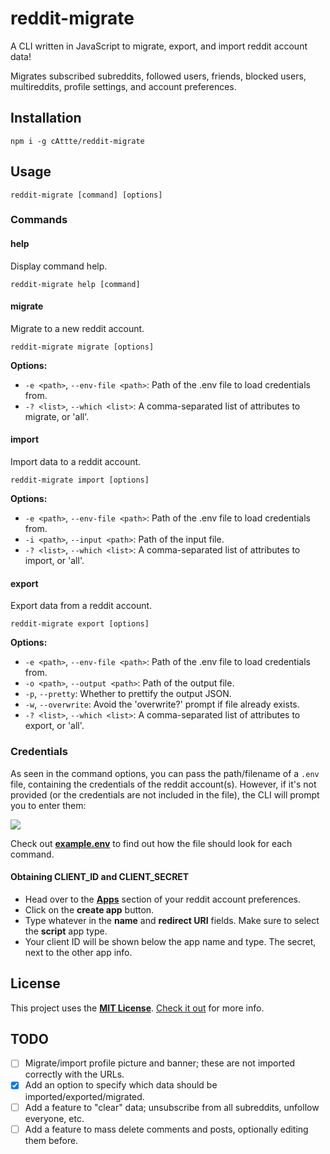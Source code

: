 # reddit-migrate
A CLI written in JavaScript to migrate, export, and import reddit account data!

Migrates subscribed subreddits, followed users, friends, blocked users, multireddits, profile settings, and account preferences.

## Installation
```
npm i -g cAttte/reddit-migrate
```

## Usage
```
reddit-migrate [command] [options]
```

### Commands

#### help
Display command help.
```
reddit-migrate help [command]
```

#### migrate
Migrate to a new reddit account.
```
reddit-migrate migrate [options]
```

**Options:**
- `-e <path>`, `--env-file <path>`: Path of the .env file to load credentials from.
- `-? <list>`, `--which <list>`: A comma-separated list of attributes to migrate, or 'all'.

#### import
Import data to a reddit account.
```
reddit-migrate import [options]
```

**Options:**
- `-e <path>`, `--env-file <path>`: Path of the .env file to load credentials from.
- `-i <path>`, `--input <path>`: Path of the input file.
- `-? <list>`, `--which <list>`: A comma-separated list of attributes to import, or 'all'.

#### export
Export data from a reddit account.
```
reddit-migrate export [options]
```

**Options:**
- `-e <path>`, `--env-file <path>`: Path of the .env file to load credentials from.
- `-o <path>`, `--output <path>`: Path of the output file.
- `-p`, `--pretty`: Whether to prettify the output JSON.
- `-w`, `--overwrite`: Avoid the 'overwrite?' prompt if file already exists.
- `-? <list>`, `--which <list>`: A comma-separated list of attributes to export, or 'all'.

### Credentials
As seen in the command options, you can pass the path/filename of a `.env` file, containing the credentials of the reddit account(s). However, if it's not provided (or the credentials are not included in the file), the CLI will prompt you to enter them:

![][carbon-credentials]

Check out [**example.env**][example-env] to find out how the file should look for each command.

#### Obtaining CLIENT_ID and CLIENT_SECRET
- Head over to the [**Apps**][apps] section of your reddit account preferences.
- Click on the **create app** button.
- Type whatever in the **name** and **redirect URI** fields. Make sure to select the **script** app type.
- Your client ID will be shown below the app name and type. The secret, next to the other app info.

## License

This project uses the [**MIT License**][mit-license]. [Check it out][license-md] for more info.

## TODO

- [ ] Migrate/import profile picture and banner; these are not imported correctly with the URLs.
- [x] Add an option to specify which data should be imported/exported/migrated.
- [ ] Add a feature to "clear" data; unsubscribe from all subreddits, unfollow everyone, etc.
- [ ] Add a feature to mass delete comments and posts, optionally editing them before.

<!-- References -->
[carbon-credentials]: https://i.imgur.com/f0RoKaC.png
[example-env]: https://github.com/cAttte/reddit-migrate/blob/master/example.env
[apps]: https://www.reddit.com/prefs/apps
[mit-license]: https://en.wikipedia.org/wiki/MIT_License
[license-md]: https://github.com/cAttte/reddit-migrate/blob/master/LICENSE.md